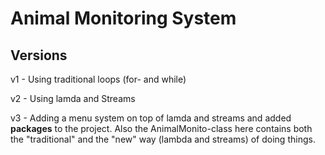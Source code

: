 # Animal Monitoring System

## Versions

v1 - Using traditional loops (for- and while)

v2 - Using lamda and Streams

v3 - Adding a menu system on top of lamda and streams
and added **packages** to the project. Also the AnimalMonito-class here 
contains both the "traditional" and the "new" way (lambda and streams) of doing things.
